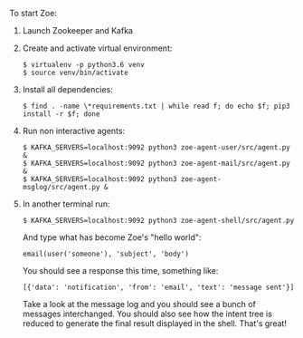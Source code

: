 
To start Zoe:

1.  Launch Zookeeper and Kafka

1.  Create and activate virtual environment:

    ```
    $ virtualenv -p python3.6 venv
    $ source venv/bin/activate
    ```

1.  Install all dependencies:

    ```
    $ find . -name \*requirements.txt | while read f; do echo $f; pip3 install -r $f; done
    ```

1.  Run non interactive agents:

    ```
    $ KAFKA_SERVERS=localhost:9092 python3 zoe-agent-user/src/agent.py &
    $ KAFKA_SERVERS=localhost:9092 python3 zoe-agent-mail/src/agent.py &
    $ KAFKA_SERVERS=localhost:9092 python3 zoe-agent-msglog/src/agent.py &
    ```

1.  In another terminal run:

    ```
    $ KAFKA_SERVERS=localhost:9092 python3 zoe-agent-shell/src/agent.py
    ```

    And type what has become Zoe's "hello world":

    ```
    email(user('someone'), 'subject', 'body')
    ```

    You should see a response this time, something like:

    ```
    [{'data': 'notification', 'from': 'email', 'text': 'message sent'}]
    ```

    Take a look at the message log and you should see a bunch of messages interchanged.
    You should also see how the intent tree is reduced to generate the final result
    displayed in the shell. That's great!
